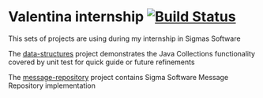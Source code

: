 # Valentina internship [![Build Status](https://travis-ci.org/vmalaya/internship.svg?branch=master)](https://travis-ci.org/vmalaya/internship)
This sets of projects are using during my internship in Sigmas Software

<!--
[toc]
-->

The [data-structures] project demonstrates the Java Collections
functionality covered by unit test for quick guide or future
refinements

The [message-repository] project contains Sigma Software Message
Repository implementation

<!--
references
-->

[data-structures]: data-structures
[message-repository]: message-repository

